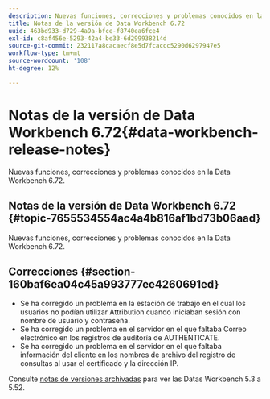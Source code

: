 ```yaml
---
description: Nuevas funciones, correcciones y problemas conocidos en la Data Workbench 6.72.
title: Notas de la versión de Data Workbench 6.72
uuid: 463bd933-d729-4a9a-bfce-f8740ea6fce4
exl-id: c8af456e-5293-42a4-be33-6d299938214d
source-git-commit: 232117a8cacaecf8e5d7fcaccc5290d6297947e5
workflow-type: tm+mt
source-wordcount: '108'
ht-degree: 12%

---
```


# Notas de la versión de Data Workbench 6.72{#data-workbench-release-notes}

Nuevas funciones, correcciones y problemas conocidos en la Data Workbench 6.72.

## Notas de la versión de Data Workbench 6.72 {#topic-7655534554ac4a4b816af1bd73b06aad}

Nuevas funciones, correcciones y problemas conocidos en la Data Workbench 6.72.

## Correcciones {#section-160baf6ea04c45a993777ee4260691ed}

* Se ha corregido un problema en la estación de trabajo en el cual los usuarios no podían utilizar Attribution cuando iniciaban sesión con nombre de usuario y contraseña.
* Se ha corregido un problema en el servidor en el que faltaba Correo electrónico en los registros de auditoría de AUTHENTICATE.
* Se ha corregido un problema en el servidor en el que faltaba información del cliente en los nombres de archivo del registro de consultas al usar el certificado y la dirección IP.

Consulte [notas de versiones archivadas](https://experienceleague.adobe.com/docs/data-workbench/using/release-notes/release-notes.html) para ver las Datas Workbench 5.3 a 5.52.
